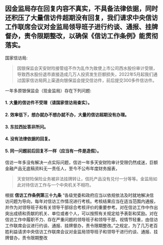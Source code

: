 ## 因金监局存在回复内容不真实，不具备法律依据，同时还积压了大量信访件超期没有回复，我们请求中央信访工作联席会议对金监局领导班子进行约谈、通报、挂牌督办，责令限期整改，以确保《信访工作条例》能贯彻落实。
国家信访局:

> 因银保监会天安财险接管组不作为乱作为致使上市公司西水股份审计受限，导致西水股份退市直接造成几万人投资发生巨额损失，2022年5月起我们通过国家信访局网上渠道向银保监会提交信访件，前后提交300多件信访件。

一年多原银保监会（现金监局）存在下列问题:
#### 1. 大量的信访件不受理（请国家信访局查实）。

#### 2. 效率低下，想办就办不想办就不办，大量的信访超期没有办理。

#### 3. 东拉西扯答非所问。
#### 4. 没有法律依据的回复。
#### 5. 同一问题前后回复不一样（应当有一件是造假）。

信访一年多没有解决一点实际问题，信访一年多天安财险审计受限仍然成迷，巨额金融产品无底稿资料无一责任人，至今不公布年度财务报表，

> 天安财险保险业务被非法挂牌转让，信托产品没有兑付一分等等。金监局如此对待信访工作与一个中央机关不相符。

根据 **信访工作条例第三十九条** “各级党委和政府应当以依规依法及时就地解决信访问题为导向，每年对信访工作情况进行考核。考核结果应当在适当范围内通报，并作为对领导班子和有关领导干部综合考核评价的重要参考。对在信访工作中作出突出成绩和贡献的机关、单位或者个人，可以按照有关规定给予表彰和奖励。对在信访工作中履职不力、存在严重问题的领导班子和领导干部，视情节轻重，由信访工作联席会议进行约谈、通报、挂牌督办，责令限期整改。”之规定，为了几万老百姓利益请求中央信访工作联席会议对金监局领导班子和领导干进行约谈、通报、挂牌督办，责令限期整改
